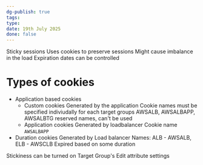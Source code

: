 ```yaml
---
dg-publish: true
tags: 
type: 
date: 19th July 2025
done: false
---
```

Sticky sessions
Uses cookies to preserve sessions
Might cause imbalance in the load
Expiration dates can be controlled
# Types of cookies
- Application based cookies
    - Custom cookies
        Generated by the application
        Cookie names must be specified indiviudally for each target groups
        AWSALB, AWSALBAPP, AWSALBTG reserved names, can't be used
    - Application cookies
        Generated by loadbalancer
        Cookie name `AWSALBAPP`
- Duration cookies
    Generated by Load balancer
    Names: ALB - AWSALB, ELB - AWSCLB
    Expired based on some duration

Stickiness can be turned on Target Group's Edit attribute settings

